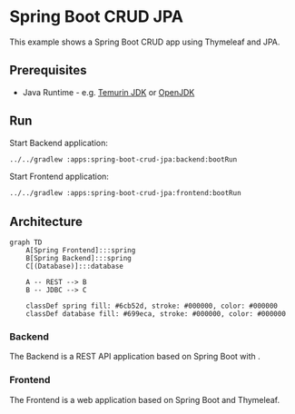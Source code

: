 # Spring Boot CRUD JPA

This example shows a Spring Boot CRUD app using Thymeleaf and JPA.

## Prerequisites

* Java Runtime - e.g. [Temurin JDK](https://adoptium.net) or [OpenJDK](https://openjdk.org)

## Run

Start Backend application:
```bash
../../gradlew :apps:spring-boot-crud-jpa:backend:bootRun
```

Start Frontend application:

```bash
../../gradlew :apps:spring-boot-crud-jpa:frontend:bootRun
```

## Architecture

```mermaid
graph TD
    A[Spring Frontend]:::spring
    B[Spring Backend]:::spring
    C[(Database)]:::database

    A -- REST --> B
    B -- JDBC --> C

    classDef spring fill: #6cb52d, stroke: #000000, color: #000000
    classDef database fill: #699eca, stroke: #000000, color: #000000
```

### Backend

The Backend is a REST API application based on Spring Boot with .

### Frontend

The Frontend is a web application based on Spring Boot and Thymeleaf.
